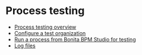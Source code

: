 # Process testing

* [Process testing overview](process-testing-overview.md)
* [Configure a test organization](configure-a-test-organization.md)
* [Run a process from Bonita BPM Studio for testing](run-a-process-from-bonita-bpm-studio-for-testing.md)
* [Log files](log-files.md)